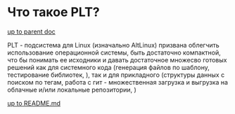 # <synopsis> Что такое PLT?

[up to parent doc](../../../README.md)

PLT - подсистема для Linux (изначально AltLinux) призвана облегчить использование операционной системы, быть достаточно компактной, что бы понимать ее исходники и давать достаточное множесво готовых решений как для системного кода (генерация файлов по шаблону, тестирование библиотек, ), так и для прикладного  (структуры данных с поиском по тегам, работа с гит - множественная загрузка и выгрузка на облачные и/или локальные репозитории, )

[up to README.md](../../../README.md)
